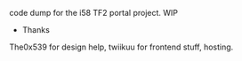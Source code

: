 code dump for the i58 TF2 portal project. WIP

* Thanks

The0x539 for design help, twiikuu for frontend stuff, hosting.
